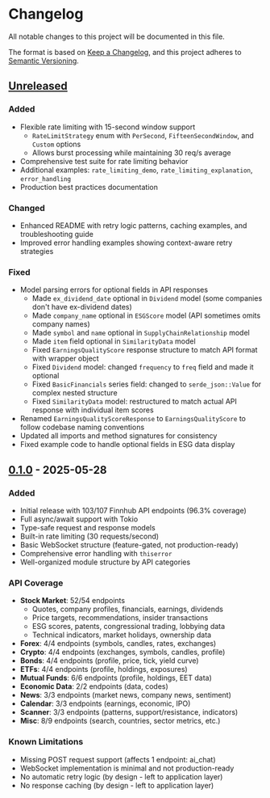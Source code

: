 # Changelog

All notable changes to this project will be documented in this file.

The format is based on [Keep a Changelog](https://keepachangelog.com/en/1.0.0/),
and this project adheres to [Semantic Versioning](https://semver.org/spec/v2.0.0.html).

## [Unreleased]

### Added
- Flexible rate limiting with 15-second window support
  - `RateLimitStrategy` enum with `PerSecond`, `FifteenSecondWindow`, and `Custom` options
  - Allows burst processing while maintaining 30 req/s average
- Comprehensive test suite for rate limiting behavior
- Additional examples: `rate_limiting_demo`, `rate_limiting_explanation`, `error_handling`
- Production best practices documentation

### Changed
- Enhanced README with retry logic patterns, caching examples, and troubleshooting guide
- Improved error handling examples showing context-aware retry strategies

### Fixed
- Model parsing errors for optional fields in API responses
  - Made `ex_dividend_date` optional in `Dividend` model (some companies don't have ex-dividend dates)
  - Made `company_name` optional in `ESGScore` model (API sometimes omits company names)
  - Made `symbol` and `name` optional in `SupplyChainRelationship` model
  - Made `item` field optional in `SimilarityData` model
  - Fixed `EarningsQualityScore` response structure to match API format with wrapper object
  - Fixed `Dividend` model: changed `frequency` to `freq` field and made it optional
  - Fixed `BasicFinancials` series field: changed to `serde_json::Value` for complex nested structure
  - Fixed `SimilarityData` model: restructured to match actual API response with individual item scores
- Renamed `EarningsQualityScoreResponse` to `EarningsQualityScore` to follow codebase naming conventions
- Updated all imports and method signatures for consistency
- Fixed example code to handle optional fields in ESG data display

## [0.1.0] - 2025-05-28

### Added
- Initial release with 103/107 Finnhub API endpoints (96.3% coverage)
- Full async/await support with Tokio
- Type-safe request and response models
- Built-in rate limiting (30 requests/second)
- Basic WebSocket structure (feature-gated, not production-ready)
- Comprehensive error handling with `thiserror`
- Well-organized module structure by API categories

### API Coverage
- **Stock Market**: 52/54 endpoints
  - Quotes, company profiles, financials, earnings, dividends
  - Price targets, recommendations, insider transactions
  - ESG scores, patents, congressional trading, lobbying data
  - Technical indicators, market holidays, ownership data
- **Forex**: 4/4 endpoints (symbols, candles, rates, exchanges)
- **Crypto**: 4/4 endpoints (exchanges, symbols, candles, profile)
- **Bonds**: 4/4 endpoints (profile, price, tick, yield curve)
- **ETFs**: 4/4 endpoints (profile, holdings, exposures)
- **Mutual Funds**: 6/6 endpoints (profile, holdings, EET data)
- **Economic Data**: 2/2 endpoints (data, codes)
- **News**: 3/3 endpoints (market news, company news, sentiment)
- **Calendar**: 3/3 endpoints (earnings, economic, IPO)
- **Scanner**: 3/3 endpoints (patterns, support/resistance, indicators)
- **Misc**: 8/9 endpoints (search, countries, sector metrics, etc.)

### Known Limitations
- Missing POST request support (affects 1 endpoint: ai_chat)
- WebSocket implementation is minimal and not production-ready
- No automatic retry logic (by design - left to application layer)
- No response caching (by design - left to application layer)

[Unreleased]: https://github.com/jbradenbrown/finnhub/compare/v0.1.0...HEAD
[0.1.0]: https://github.com/jbradenbrown/finnhub/releases/tag/v0.1.0